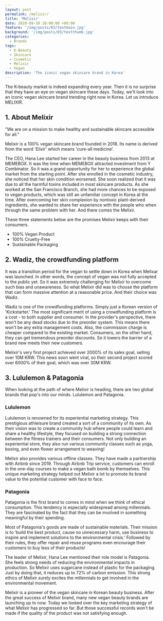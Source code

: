 ```yaml
---
layout: post
permalink: /melixir/
title: 'Melixir'
date: 2020-08-30 10:00:00 +09:00
feature: '/img/posts/03/textmain.jpg'
background: '/img/posts/03/textthumb.jpg'
categories:
  - Brands
tags:
  - K-Beauty
  - Skincare
  - Cosmetic
  - Melixir
  - Vegan
description: 'The iconic vegan skincare brand in Korea'
---
```



The K-beauty market is indeed expanding every year. Then it is no surprise that they have an eye on vegan skincare these days. Today, we'll look into an iconic vegan skincare brand trending right now in Korea. Let us introduce MELIXIR.

## 1. About Melixir

"We are on a mission to make healthy and sustainable skincare accessible for all."

Melixir is a 100% vegan skincare brand founded in 2018. Its name is derived from the word 'Elixir' which means 'cure-all medicine'.

The CEO, Hana Lee started her career in the beauty business from 2013 at MEMEBOX. It was the time when MEMEBOX attracted investment from Y Combinator. So it was a grand opportunity for her to experience the global market from the starting point. After she enrolled in the cosmetic industry, she noticed that her skin condition worsened. She soon realized that it was due to all the harmful toxins included in most skincare products. As she worked at the San Francisco Branch, she had more chances to be exposed to vegan products, which was still an unfamiliar concept in Korea at the time. After overcoming her skin complexion by nontoxic plant-derived ingredients, she wanted to share her experience with the people who when through the same problem with her. And there comes the Melixir.

These three statements below are the promises Melixir keeps with their consumers.

- 100% Vegan Product
- 100% Cruelty-Free
- Sustainable Packaging


## 2. Wadiz, the crowdfunding platform

It was a transition period for the vegan to settle down in Korea when Melixar was launched. In other words, the concept of vegan was not fully accepted to the public yet. So it was extremely challenging for Melixir to overcome such bias and unawareness. So what Melixir did was to choose the platform that can form massive attention at a reasonable price. And their choice was Wadiz.

Wadiz is one of the crowdfunding platforms. Simply just a Korean version of 'Kickstarter.' The most significant merit of using a crowdfunding platform is a cost - to both supplier and consumer. In the provider's perspective, there won't be any dead stocks due to the preorder system. This means there won't be any extra management costs. Also, the commission charge is cheaper compared to the existing market. Consumers, on the other hand, they can get tremendous preorder discounts. So it lowers the barrier of a brand new meets their new customers.

Melixir's very first project achieved over 2000% of its sales goal, selling over 10M KRW. This news soon went viral, so their second project scored over 6000% of their goal, which was over 30M KRW.


## 3. Lululemon & Patagonia

When looking at the path of where Melixir is heading, there are two global brands that pop's into our minds. Lululemon and Patagonia.

### Lululemon
Lululemon is renowned for its experiential marketing strategy. This prestigious athleisure brand created a sort of a community of its own. As their vision was to create a community hub where people could learn and share a healthy lifestyle, they focused on building a strong connection between the fitness trainers and their consumers. Not only building an experiential store, they also run various community classes such as yoga, boxing, and even flower arrangement to weaving!

Melixir also provides various offline classes. They have made a partnership with Airbnb since 2019. Through Airbnb Trip service, customers can enroll in the one-day courses to make a vegan bath bomb by themselves. This unique marketing strategy helped out Melixir a lot to promote its brand value to the potential customer with face to face.

### Patagonia
Patagonia is the first brand to comes in mind when we think of ethical consumption. This tendency is especially widespread among millennials. They are fascinated by the fact that they can be involved in something meaningful by their spending.

Most of Patagonia's goods are made of sustainable materials. Their mission is to 'build the best product, cause no unnecessary harm, use business to inspire and implement solutions to the environmental crisis.' Followed by their rules, they offer repair and reuse programs even encourage their customers to buy less of their products!

The leader of Melixir, Hana Lee mentioned their role model is Patagonia. She feels strong needs of reducing the environmental impacts in production. So Melixir uses sugarcane instead of plastic for the packaging. Just by doing that, it reduces up to 72% of carbon emission.
This strong ethics of Melixir surely excites the millennials to get involved in the environmental movement.


Melixir is a pioneer of the vegan skincare in Korean beauty business. After the great success of Melixir brand, many new vegan beauty brands are launching up to now. Today we looked over the key marketing strategy of what Melixir has progressed so far. But those successful records won't be made if the quality of the product was not satisfying enough.

